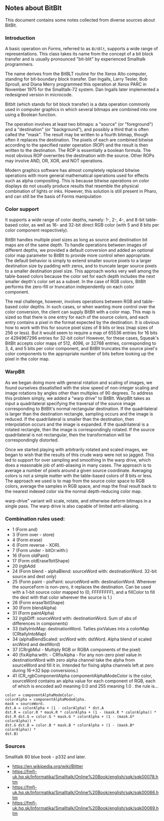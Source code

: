 ## Notes about BitBlt

This document contains some notes collected from diverse sources about BitBlt.

### Introduction

A basic operation on *Forms*, referred to as `BitBlt`, supports a wide range of
representations. This class takes its name from the concept of a bit block
transfer and is usually pronounced "bit-blit" by experienced Smalltalk
programmers.

The name derives from the BitBLT routine for the Xerox Alto computer, standing
for bit-boundary block transfer. Dan Ingalls, Larry Tesler, Bob Sproull, and
Diana Merry programmed this operation at Xerox PARC in November 1975 for the
Smalltalk-72 system. Dan Ingalls later implemented a redesigned version in
microcode.

Bitblt (which stands for bit block transfer) is a data operation commonly used
in computer graphics in which several bitmaps are combined into one using a
Boolean function.

The operation involves at least two bitmaps: a "source" (or "foreground") and a
"destination" (or "background"), and possibly a third that is often called the
"mask". The result may be written to a fourth bitmap, though often it replaces
the destination. The pixels of each are combined bitwise according to the
specified raster operation (ROP) and the result is then written to the
destination. The ROP is essentially a boolean formula. The most obvious ROP
overwrites the destination with the source. Other ROPs may involve AND, OR, XOR,
and NOT operations.

Modern graphics software has almost completely replaced bitwise operations with
more general mathematical operations used for effects such as alpha compositing.
This is because bitwise operations on color displays do not usually produce
results that resemble the physical combination of lights or inks. However, this
solution is still present in Pharo, and can still be the basis of Forms
manipulation

### Color support
It supports a wide range of color depths, namely: 1-, 2-, 4-, and 8-bit
table-based color, as well as 16- and 32-bit direct RGB color (with 5 and 8 bits
per color component respectively).

BitBlt handles multiple pixel sizes as long as source and destination bit maps
are of the same depth. To handle operations between images of different depths,
we provided a default conversion and added an optional color map parameter to
BitBlt to provide more control when appropriate. The default behavior is simply
to extend smaller source pixels to a larger destination size by padding with
zeros, and to truncate larger source pixels to a smaller destination pixel size.
This approach works very well among the table-based colors because the color set
for each depth includes the next smaller depth's color set as a subset. In the
case of RGB colors, BitBlt performs the zero-fill or truncation independently on
each color component.

The real challenge, however, involves operations between RGB and table-based
color depths. In such cases, or when wanting more control over the color
conversion, the client can supply BitBlt with a color map. This map is sized so
that there is one entry for each of the source colors, and each entry contains a
pixel in the format expected by the destination. It is obvious how to work with
this for source pixel sizes of 8 bits or less (map sizes of 256 or less). But it
would seem to require a map of 65536 entries for 16 bits or 4294967296 entries
for 32-bit color! However, for these cases, Squeak's BitBlt accepts color maps
of 512, 4096, or 32768 entries, corresponding to 3, 4, and 5 bits per color
component, and BitBlt truncates the source pixel's color components to the
appropriate number of bits before looking up the pixel in the color map.

### WarpBlt

As we began doing more with general rotation and scaling of images, we found
ourselves dissatisfied with the slow speed of non-integer scaling and image
rotations by angles other than multiples of 90 degrees. To address this problem
simply, we added a "warp drive" to BitBlt. WarpBlt takes as input a
quadrilateral specifying the traversal of the source image corresponding to
BitBlt's normal rectangular destination. If the quadrilateral is larger than the
destination rectangle, sampling occurs and the image is reduced. If the
quadrilateral is smaller than the destination, then interpolation occurs and the
image is expanded. If the quadrilateral is a rotated rectangle, then the image
is correspondingly rotated. If the source quadrilateral is not rectangular, then
the transformation will be correspondingly distorted.

Once we started playing with arbitrarily rotated and scaled images, we began to
wish that the results of this crude warp were not so jagged. This led to support
for over sampling and smoothing in the warp drive, which does a reasonable job
of anti-aliasing in many cases. The approach is to average a number of pixels
around a given source coordinate. Averaging colors is not a simple matter with
the table-based colors of 8 bits or less. The approach we used is to map from
the source color space to RGB colors, average the samples in RGB space, and map
the final result back to the nearest indexed color via the normal depth-reducing
color map.

warp-drive" variant will scale, rotate, and otherwise deform bitmaps in a single
pass. The warp drive is also capable of limited anti-aliasing.

###  Combination rules used:

- 1 (Form and)
- 3 (Form over - store)
- 4 (Form erase)
- 6 (Form reverse - XOR).
- 7 (Form under - bitOr:with:)
- 16 (Form oldPaint)
- 17 (Form oldErase1bitShape)
- 20 (rgbAdd 
- 24 (Form blend - alphaBlend: sourceWord with: destinationWord.  32-bit source and dest only)
- 25 (Form paint - pixPaint: sourceWord with: destinationWord.  Wherever the sourceForm is non-zero, it replaces the destination.  Can be used with a 1-bit source color mapped to (0, FFFFFFFF), and a fillColor to fill the dest with that color wherever the source is 1.)
- 26 (Form erase1bitShape)
- 30 (Form blendAlpha)
- 31 (Form paintAlpha)
- 32 (rgbDiff: sourceWord with: destinationWord.  Sum of abs of differences in components)
- 33 (tallyIntoMap: destinationWord.  Tallies pixValues into a colorMap (CRtallyIntoMap)
- 34 (alphaBlendScaled: srcWord with: dstWord. Alpha blend of scaled srcWord and destWord)
- 37 (CRrgbMul -  Multiply RGB or RGBA components of the pixel)
- 40 (fixAlpha:with: - CRfixAlpha - For any non-zero pixel value in destinationWord with zero alpha channel take the alpha from sourceWord and fill it in. Intended for fixing alpha 	channels left at zero during 16->32 bpp conversions.)
- 41 (CR_rgbComponentAlpha componentAlphaModeColor is the color, sourceWord contains an alpha value for each component of RGB, each of which is encoded as0 meaning 0.0 and 255 meaning 1.0 . the rule is...
```
color = componentAlphaModeColor.
colorAlpha = componentAlphaModeAlpha.
mask = sourceWord.
dst.A = colorAlpha + (1 - colorAlpha) * dst.A
dst.R = color.R * mask.R * colorAlpha + (1 - (mask.R * colorAlpha)) *
dst.R dst.G = color.G * mask.G * colorAlpha + (1 - (mask.G* colorAlpha)) *
dst.G dst.B = color.B * mask.B * colorAlpha + (1 - (mask.B* colorAlpha)) *
dst.B)
```

### Sources

Smalltalk 80 blue book - p332 and later.

- https://en.wikipedia.org/wiki/Blitter
- https://fmfi-uk.hq.sk/Informatika/Smalltalk/Online%20Book/english/sqk/sqk00078.htm
- https://fmfi-uk.hq.sk/Informatika/Smalltalk/Online%20Book/english/sqk/sqk00066.htm
- https://fmfi-uk.hq.sk/Informatika/Smalltalk/Online%20Book/english/sqk/sqk00069.htm
